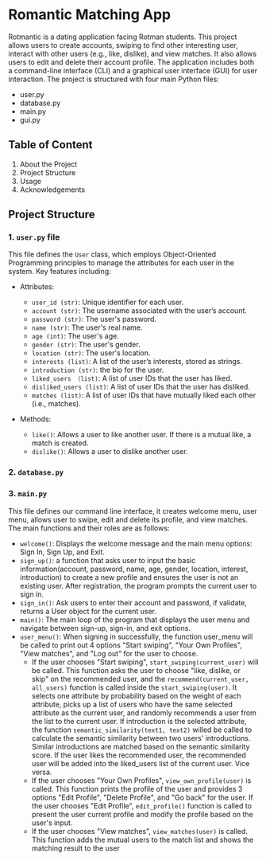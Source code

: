 # Romantic Matching App


Rotmantic is a dating application facing Rotman students. This project allows users to create accounts, swiping to find other interesting user, interact with other users (e.g., like, dislike), and view matches. It also allows users to edit and delete their account profile. The application includes both a command-line interface (CLI) and a graphical user interface (GUI) for user interaction. The project is structured with four main Python files:
+ user.py
+ database.py
+ main.py
+ gui.py

## Table of Content
1. About the Project
2. Project Structure
3. Usage
4. Acknowledgements

## Project Structure

### 1. `user.py` file 

This file defines the `User` class, which employs Object-Oriented Programming principles to manage the attributes for each user in the system. Key features including:
+ Attributes:
    + `user_id (str)`: Unique identifier for each user.
    + `account (str)`: The username associated with the user’s account.
    + `password (str)`: The user's password.
    + `name (str)`: The user's real name.
    + `age (int)`: The user's age.
    + `gender (str)`: The user's gender.
    + `location (str)`: The user's location.
    + `interests (list)`: A list of the user’s interests, stored as strings.
    + `introduction (str)`: the bio for the user.
    + `liked_users （list)`: A list of user IDs that the user has liked.
    + `disliked_users (list)`: A list of user IDs that the user has disliked.
    + `matches (list)`: A list of user IDs that have mutually liked each other (i.e., matches).

+ Methods: 
    + `like()`: Allows a user to like another user. If there is a mutual like, a match is created.
    + `dislike()`: Allows a user to dislike another user.

### 2. `database.py`


### 3. `main.py` 

This file defines our command line interface, it creates welcome menu, user menu, allows user to swipe, edit and delete its profile, and view matches. The main functions and their roles are as follows:

+ `welcome()`: Displays the welcome message and the main menu options: Sign In, Sign Up, and Exit.
+ `sign_up()`: a function that asks user to input the basic information(account, password, name, age, gender, location, interest, introduction) to create a new profile and ensures the user is not an existing user. After registration, the program prompts the current user to sign in.
+ `sign_in()`: Ask users to enter their account and password, if validate, returns a User object for the current user.
+ `main()`: The main loop of the program that displays the user menu and navigate between sign-up, sign-in, and exit options.
+ `user_menu()`: When signing in successfully, the function user_menu will be called to print out 4 options "Start swiping", "Your Own Profiles", "View matches", and "Log out" for the user to choose. 
    +  If the user chooses "Start swiping", `start_swiping(current_user)` will be called. This function asks the user to choose "like, dislike, or skip" on the recommended user, and the `recommend(current_user, all_users)` function is called inside the `start_swiping(user)`. It selects one attribute by probability based on the weight of each attribute, picks up a list of users who have the same selected attribute as the current user, and randomly recommends a user from the list to the current user. If introduction is the selected attribute, the function `semantic_similarity(text1, text2)` willed be called to calculate the semantic similarity between two users' introductions. Similar introductions are matched based on the semantic similarity score. If the user likes the recommended user, the recommended user will be added into the liked_users list of the current user. Vice versa.
    + If the user chooses "Your Own Profiles",  `view_own_profile(user)` is called. This function prints the profile of the user and provides 3 options "Edit Profile", "Delete Profile", and "Go back" for the user. If the user chooses "Edit Profile", `edit_profile()` function is called to present the user current profile and modify the profile based on the user's input. 
    + If the user chooses "View matches", `view_matches(user)` is called. This function adds the mutual users to the match list and shows the matching result to the user


